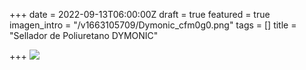 +++
date = 2022-09-13T06:00:00Z
draft = true
featured = true
imagen_intro = "/v1663105709/Dymonic_cfm0g0.png"
tags = []
title = "Sellador de Poliuretano DYMONIC"

+++
![](https://res.cloudinary.com/novatec/v1663105709/Dymonic_cfm0g0.png)
